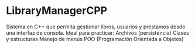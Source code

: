 # LibraryManagerCPP
Sistema en C++ que permita gestionar libros, usuarios y préstamos desde una interfaz de consola. Ideal para practicar:      Archivos (persistencia)      Clases y estructuras      Manejo de menús      POO (Programación Orientada a Objetos)

